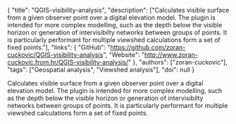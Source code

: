 {
  "title": "QGIS-visibility-analysis",
  "description": ["Calculates visible surface from a given observer point over a digital elevation model. The plugin is intended for more complex modelling, such as the depth below the visible horizon or generation of intervisibilty networks between groups of points. It is particularly performant for multiple viewshed calculations form a set of fixed points."],
  "links": {
    "GitHub": "https://github.com/zoran-cuckovic/QGIS-visibility-analysis",
    "Website": "http://www.zoran-cuckovic.from.hr/QGIS-visibility-analysis/"
  },
  "authors": ["zoran-cuckovic"],
  "tags": ["Geospatial analysis", "Viewshed analysis"],
  "doi": null
}

<!-- Generated by csv2md.R – do not edit by hand -->

Calculates visible surface from a given observer point over a digital elevation model. The plugin is intended for more complex modelling, such as the depth below the visible horizon or generation of intervisibilty networks between groups of points. It is particularly performant for multiple viewshed calculations form a set of fixed points.